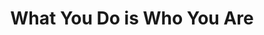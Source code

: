---
title: "What You Do is Who You Are"
description: 'Pertama kali saya dengar Ben Horowitz dari rekomendasi Jun. Buku ini berbicara tentang kultur perusahaan. Kata yang sering dipakai di laporan, dan interview, tapi gak banyak orang yang bisa mengartikulasikannya dengan baik (termasuk saya!).'
cover: "images/reading/what-you-do-is-you.jpeg"
publishDate: 2020-12-14
authors: "Ben Horowitz"
categories: ["business"]
---